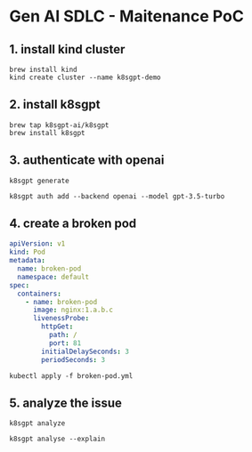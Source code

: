 # Gen AI SDLC - Maitenance PoC



## 1. install kind cluster

```shell
brew install kind
kind create cluster --name k8sgpt-demo
```

## 2. install k8sgpt

```shell
brew tap k8sgpt-ai/k8sgpt
brew install k8sgpt
```

## 3. authenticate with openai

```shell
k8sgpt generate
```

```shell
k8sgpt auth add --backend openai --model gpt-3.5-turbo
```

## 4. create a broken pod

```yaml
apiVersion: v1
kind: Pod
metadata:
  name: broken-pod
  namespace: default
spec:
  containers:
    - name: broken-pod
      image: nginx:1.a.b.c
      livenessProbe:
        httpGet:
          path: /
          port: 81
        initialDelaySeconds: 3
        periodSeconds: 3
```
```shell
kubectl apply -f broken-pod.yml
```

## 5. analyze the issue

```shell
k8sgpt analyze
```
```shell
k8sgpt analyse --explain
```

